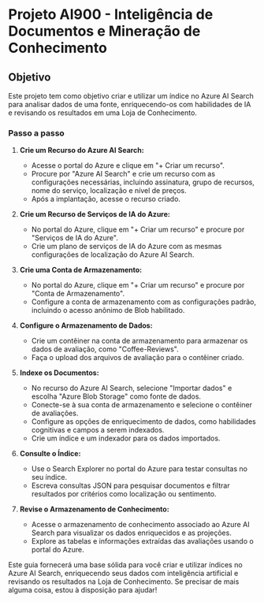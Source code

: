 # Projeto AI900 - Inteligência de Documentos e Mineração de Conhecimento

## Objetivo
Este projeto tem como objetivo criar e utilizar um índice no Azure AI Search para analisar dados de uma fonte, enriquecendo-os com habilidades de IA e revisando os resultados em uma Loja de Conhecimento.

### Passo a passo

1. **Crie um Recurso do Azure AI Search:**
    - Acesse o portal do Azure e clique em "+ Criar um recurso".
    - Procure por "Azure AI Search" e crie um recurso com as configurações necessárias, incluindo assinatura, grupo de recursos, nome do serviço, localização e nível de preços.
    - Após a implantação, acesse o recurso criado.

2. **Crie um Recurso de Serviços de IA do Azure:**
    - No portal do Azure, clique em "+ Criar um recurso" e procure por "Serviços de IA do Azure".
    - Crie um plano de serviços de IA do Azure com as mesmas configurações de localização do Azure AI Search.

3. **Crie uma Conta de Armazenamento:**
    - No portal do Azure, clique em "+ Criar um recurso" e procure por "Conta de Armazenamento".
    - Configure a conta de armazenamento com as configurações padrão, incluindo o acesso anônimo de Blob habilitado.

4. **Configure o Armazenamento de Dados:**
    - Crie um contêiner na conta de armazenamento para armazenar os dados de avaliação, como "Coffee-Reviews".
    - Faça o upload dos arquivos de avaliação para o contêiner criado.

5. **Indexe os Documentos:**
    - No recurso do Azure AI Search, selecione "Importar dados" e escolha "Azure Blob Storage" como fonte de dados.
    - Conecte-se à sua conta de armazenamento e selecione o contêiner de avaliações.
    - Configure as opções de enriquecimento de dados, como habilidades cognitivas e campos a serem indexados.
    - Crie um índice e um indexador para os dados importados.

6. **Consulte o Índice:**
    - Use o Search Explorer no portal do Azure para testar consultas no seu índice.
    - Escreva consultas JSON para pesquisar documentos e filtrar resultados por critérios como localização ou sentimento.

7. **Revise o Armazenamento de Conhecimento:**
    - Acesse o armazenamento de conhecimento associado ao Azure AI Search para visualizar os dados enriquecidos e as projeções.
    - Explore as tabelas e informações extraídas das avaliações usando o portal do Azure.

Este guia fornecerá uma base sólida para você criar e utilizar índices no Azure AI Search, enriquecendo seus dados com inteligência artificial e revisando os resultados na Loja de Conhecimento. Se precisar de mais alguma coisa, estou à disposição para ajudar!
